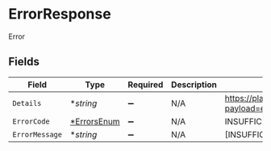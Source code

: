 # ErrorResponse

Error


## Fields

| Field                                                                                        | Type                                                                                         | Required                                                                                     | Description                                                                                  | Example                                                                                      |
| -------------------------------------------------------------------------------------------- | -------------------------------------------------------------------------------------------- | -------------------------------------------------------------------------------------------- | -------------------------------------------------------------------------------------------- | -------------------------------------------------------------------------------------------- |
| `Details`                                                                                    | **string*                                                                                    | :heavy_minus_sign:                                                                           | N/A                                                                                          | https://play.numscript.org/?payload=eyJlcnJvciI6ImFjY291bnQgaGFkIGluc3VmZmljaWVudCBmdW5kcyJ9 |
| `ErrorCode`                                                                                  | [*ErrorsEnum](../../models/shared/errorsenum.md)                                             | :heavy_minus_sign:                                                                           | N/A                                                                                          | INSUFFICIENT_FUND                                                                            |
| `ErrorMessage`                                                                               | **string*                                                                                    | :heavy_minus_sign:                                                                           | N/A                                                                                          | [INSUFFICIENT_FUND] account had insufficient funds                                           |